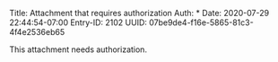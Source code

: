 Title: Attachment that requires authorization
Auth: *
Date: 2020-07-29 22:44:54-07:00
Entry-ID: 2102
UUID: 07be9de4-f16e-5865-81c3-4f4e2536eb65

This attachment needs authorization.